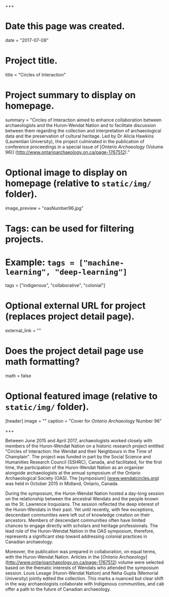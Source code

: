 +++
# Date this page was created.
date = "2017-07-08"

# Project title.
title = "Circles of Interaction"

# Project summary to display on homepage.
summary = "Circles of Interaction aimed to enhance collaboration between archaeologists and the Huron-Wendat Nation and to facilitate discussion between them regarding the collection and interpretation of archaeological data and the preservation of cultural heritage. Led by Dr Alicia Hawkins (Laurentian University), the project culminated in the publication of conference proceedings in a special issue of [*Ontario Archaeology* (Volume 96)] (http://www.ontarioarchaeology.on.ca/page-1767512)."

# Optional image to display on homepage (relative to `static/img/` folder).
image_preview = "oasNumber96.jpg"

# Tags: can be used for filtering projects.
# Example: `tags = ["machine-learning", "deep-learning"]`
tags = ["indigenous", "collaborative", "colonial"]

# Optional external URL for project (replaces project detail page).
external_link = ""

# Does the project detail page use math formatting?
math = false

# Optional featured image (relative to `static/img/` folder).
[header]
image = ""
caption = "Cover for *Ontario Archaeology* Number 96"

+++

Between June 2015 and April 2017, archaeologists worked closely with members of the Huron-Wendat Nation on a historic research project entitled "Circles of Interaction: the Wendat and their Neighbours in the Time of Champlain". The project was funded in part by the Social Science and Humanities Research Council (SSHRC), Canada, and facilitated, for the first time, the participation of the Huron-Wendat Nation as an organizer alongside archaeologists at the annual symposium of the Ontario Archaeological Society (OAS). The [symposium] (www.wendatcircles.org) was held in October 2015 in Midland, Ontario, Canada.

During the symposium, the Huron-Wendat Nation hosted a day-long session on the relationship between the ancestral Wendats and the people known as the St. Lawrence Iroquoians. The session reflected the deep interest of the Huron-Wendats in their past. Yet until recently, with few exceptions, descendant communities were left out of knowledge creation on their ancestors. Members of descendant communities often have limited chances to engage directly with scholars and heritage professionals. The lead role of the Huron-Wendat Nation in the OAS symposium, therefore, represents a significant step toward addressing colonial practices in Canadian archaeology.   

Moreover, the publication was prepared in collaboration, on equal terms, with the Huron-Wendat Nation. Articles in the [*Ontario Archaeology*] (http://www.ontarioarchaeology.on.ca/page-1767512) volume were selected based on the thematic interests of Wendats who attended the symposium session. Louis Lesage (Huron-Wendat Nation) and Neha Gupta (Memorial University) jointly edited the collection. This marks a nuanced but clear shift in the way archaeologists collaborate with Indigenous communities, and cab offer a path to the future of Canadian archaeology.  
